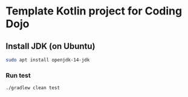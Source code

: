 # Template Kotlin project for Coding Dojo

## Install JDK (on Ubuntu)

```sh
sudo apt install openjdk-14-jdk
```

### Run test

```sh
./gradlew clean test
```
